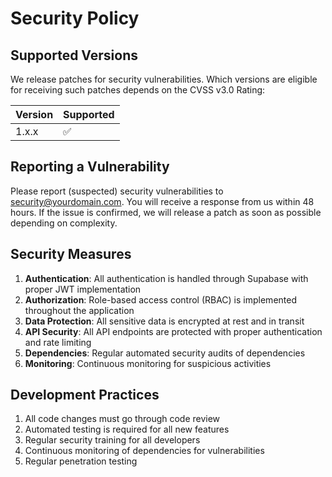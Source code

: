 # Security Policy

## Supported Versions

We release patches for security vulnerabilities. Which versions are eligible for receiving such patches depends on the CVSS v3.0 Rating:

| Version | Supported          |
| ------- | ------------------ |
| 1.x.x   | :white_check_mark: |

## Reporting a Vulnerability

Please report (suspected) security vulnerabilities to security@yourdomain.com. You will receive a response from us within 48 hours. If the issue is confirmed, we will release a patch as soon as possible depending on complexity.

## Security Measures

1. **Authentication**: All authentication is handled through Supabase with proper JWT implementation
2. **Authorization**: Role-based access control (RBAC) is implemented throughout the application
3. **Data Protection**: All sensitive data is encrypted at rest and in transit
4. **API Security**: All API endpoints are protected with proper authentication and rate limiting
5. **Dependencies**: Regular automated security audits of dependencies
6. **Monitoring**: Continuous monitoring for suspicious activities

## Development Practices

1. All code changes must go through code review
2. Automated testing is required for all new features
3. Regular security training for all developers
4. Continuous monitoring of dependencies for vulnerabilities
5. Regular penetration testing
